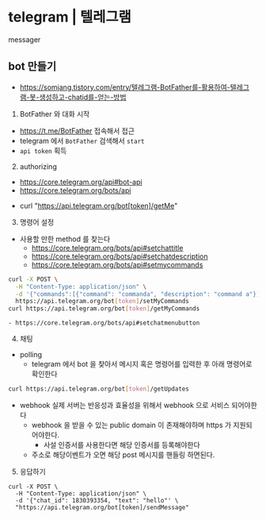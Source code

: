 # telegram | 텔레그램

messager

## bot 만들기
+ https://somjang.tistory.com/entry/텔레그램-BotFather를-활용하여-텔레그램-봇-생성하고-chatid를-얻는-방법
1. BotFather 와 대화 시작
  - https://t.me/BotFather 접속해서 접근
  - telegram 에서 `BotFather` 검색해서 `start`
  - `api token` 획득
2. authorizing
  + https://core.telegram.org/api#bot-api
  + https://core.telegram.org/bots/api
  - curl "https://api.telegram.org/bot[token]/getMe"
3. 명령어 설정
  - 사용할 만한 method 를 찾는다
    - https://core.telegram.org/bots/api#setchattitle
    - https://core.telegram.org/bots/api#setchatdescription
    - https://core.telegram.org/bots/api#setmycommands
```sh 
curl -X POST \
  -H "Content-Type: application/json" \
  -d '{"commands":[{"command": "commanda", "description": "command a"}]' \
  https://api.telegram.org/bot[token]/setMyCommands
curl https://api.telegram.org/bot[token]/getMyCommands
```
    - https://core.telegram.org/bots/api#setchatmenubutton
4. 채팅
  - polling
     - telegram 에서 bot 을 찾아서 메시지 혹은 명령어를 입력한 후 아래 명령어로 확인한다
```sh 
curl https://api.telegram.org/bot[token]/getUpdates
```
  - webhook
    실제 서버는 반응성과 효율성을 위해서 webhook 으로 서비스 되어야한다
      - webhook 을 받을 수 있는 public domain 이 존재해야하며 https 가 지원되어야한다.
        - 사설 인증서를 사용한다면 해당 인증서를 등록해야한다
      - 주소로 해당이벤트가 오면 해당 post 메시지를 핸들링 하면된다.
5. 응답하기
```
curl -X POST \
  -H "Content-Type: application/json" \
  -d '{"chat_id": 1830393354, "text": "hello"' \
  "https://api.telegram.org/bot[token]/sendMessage"
```
